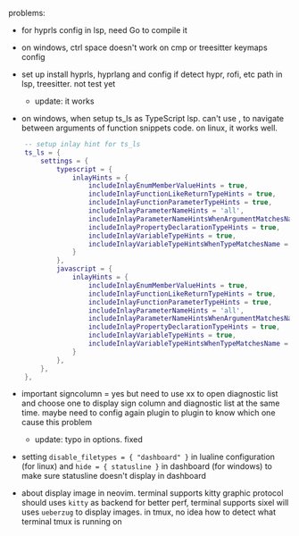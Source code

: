 problems:

- for hyprls config in lsp, need Go to compile it

- on windows, ctrl space doesn't work on cmp or treesitter keymaps config

- set up install hyprls, hyprlang and config if detect hypr, rofi, etc path in lsp, treesitter. not test yet

  + update: it works

- on windows, when setup ts_ls as TypeScript lsp. can't use <c-l>, <c-h> to navigate between arguments of function snippets code. on linux, it works well.

```lua
    -- setup inlay hint for ts_ls
    ts_ls = {
        settings = {
            typescript = {
                inlayHints = {
                    includeInlayEnumMemberValueHints = true,
                    includeInlayFunctionLikeReturnTypeHints = true,
                    includeInlayFunctionParameterTypeHints = true,
                    includeInlayParameterNameHints = 'all',
                    includeInlayParameterNameHintsWhenArgumentMatchesName = true, -- false
                    includeInlayPropertyDeclarationTypeHints = true,
                    includeInlayVariableTypeHints = true,
                    includeInlayVariableTypeHintsWhenTypeMatchesName = true -- false
                }
            },
            javascript = {
                inlayHints = {
                    includeInlayEnumMemberValueHints = true,
                    includeInlayFunctionLikeReturnTypeHints = true,
                    includeInlayFunctionParameterTypeHints = true,
                    includeInlayParameterNameHints = 'all',
                    includeInlayParameterNameHintsWhenArgumentMatchesName = true,
                    includeInlayPropertyDeclarationTypeHints = true,
                    includeInlayVariableTypeHints = true,
                    includeInlayVariableTypeHintsWhenTypeMatchesName = true
                }
            },
        },
    },
```

- important signcolumn = yes but need to use <leader>xx to open diagnostic list and choose one to display sign column and diagnostic list at the same time. maybe need to config again plugin to plugin to know which one cause this problem
  + update: typo in options. fixed

- setting `disable_filetypes = { "dashboard" }` in lualine configuration (for linux) and `hide = { statusline }` in dashboard (for windows) to make sure statusline doesn't display in dashboard
- about display image in neovim. terminal supports kitty graphic protocol should uses `kitty` as backend for better perf, terminal supports sixel will uses `ueberzug` to display images. in tmux, no idea how to detect what terminal tmux is running on
